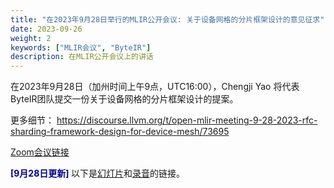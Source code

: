 ```yaml
---
title: "在2023年9月28日举行的MLIR公开会议: 关于设备网格的分片框架设计的意见征求"
date: 2023-09-26
weight: 2
keywords: ["MLIR会议", "ByteIR"]
description: 在MLIR公开会议上的讲话
---
```


在2023年9月28日（加州时间上午9点，UTC16:00），Chengji Yao 将代表ByteIR团队提交一份关于设备网格的分片框架设计的提案。

更多细节：
https://discourse.llvm.org/t/open-mlir-meeting-9-28-2023-rfc-sharding-framework-design-for-device-mesh/73695


[Zoom会议链接](https://us06web.zoom.us/j/85151090498?pwd=QUdqUGNETzVxMTBnM1p4UDVrdVVKUT09)

<font color="#00008B"><b> [9月28日更新] </b></font> 以下是[幻灯片](https://mlir.llvm.org/OpenMeetings/2023-09-28-Sharding-Framework-Design-for-Device-Mesh.pdf)和[录音](https://youtu.be/vL6VNbJkc6Q)的链接。